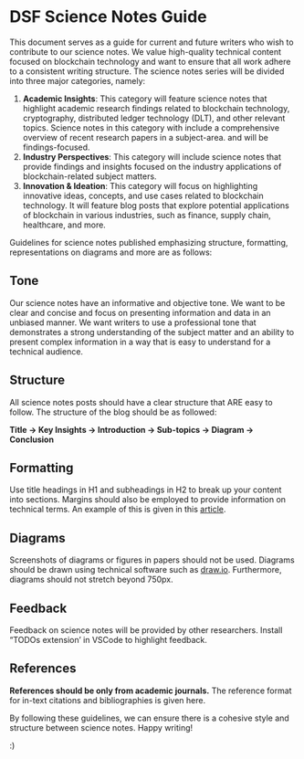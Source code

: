 # **DSF Science Notes Guide**

This document serves as a guide for current and future writers who wish to contribute to our science notes. We value high-quality technical content focused on blockchain technology and want to ensure that all work adhere to a consistent writing structure. The science notes series will be divided into three major categories, namely:

1. **Academic Insights**: This category will feature science notes that highlight academic research findings related to blockchain technology, cryptography, distributed ledger technology (DLT), and other relevant topics. Science notes in this category with include a comprehensive overview of recent research papers in a subject-area. and will be findings-focused.
2. **Industry Perspectives**: This category will include science notes that provide findings and insights focused on the industry applications of blockchain-related subject matters.
3. **Innovation & Ideation**: This category will focus on highlighting innovative ideas, concepts, and use cases related to blockchain technology. It will feature blog posts that explore potential applications of blockchain in various industries, such as finance, supply chain, healthcare, and more.

Guidelines for science notes published emphasizing structure, formatting, representations on diagrams and more are as follows:

## Tone

Our science notes have an informative and objective tone. We want to be clear and concise and focus on presenting information and data in an unbiased manner. We want writers to use a professional tone that demonstrates a strong understanding of the subject matter and an ability to present complex information in a way that is easy to understand for a technical audience.

## Structure

All science notes posts should have a clear structure that ARE easy to follow. The structure of the blog should be as followed:

**Title → Key Insights → Introduction → Sub-topics → Diagram → Conclusion**

## Formatting

Use title headings in H1 and subheadings in H2 to break up your content into sections. Margins should also be employed to provide information on technical terms. An example of this is given in this [article](https://github.com/xujiahuayz/dsfblog/blob/main/blogs/gov.md).


## Diagrams

Screenshots of diagrams or figures in papers should not be used. Diagrams should be drawn using technical software such as [draw.io](http://draw.io). Furthermore, diagrams should not stretch beyond 750px.

## Feedback

Feedback on science notes will be provided by other researchers. Install “TODOs extension’ in VSCode to highlight feedback.

## References

**References should be only from academic journals.** The reference format for in-text citations and bibliographies is given here.

By following these guidelines, we can ensure there is a cohesive style and structure between science notes. Happy writing!

:)